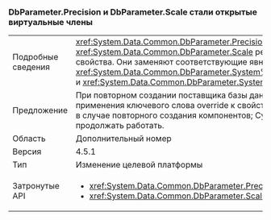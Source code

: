 ### <a name="dbparameterprecision-and-dbparameterscale-are-now-public-virtual-members"></a>DbParameter.Precision и DbParameter.Scale стали открытые виртуальные члены

|   |   |
|---|---|
|Подробные сведения|<xref:System.Data.Common.DbParameter.Precision> и <xref:System.Data.Common.DbParameter.Scale> реализованы как открытые виртуальные свойства. Они заменяют соответствующие явные реализации интерфейса: <xref:System.Data.Common.DbParameter.System%23Data%23IDbDataParameter%23Precision> и <xref:System.Data.Common.DbParameter.System%23Data%23IDbDataParameter%23Scale>.|
|Предложение|При повторном создании поставщика базы данных ADO.NET эти различия потребуют применения ключевого слова override к свойствам Precision и Scale. Это требуется только в случае повторного создания компонентов; Существующие двоичные файлы будут продолжать работать.|
|Область|Дополнительный номер|
|Версия|4.5.1|
|Тип|Изменение целевой платформы|
|Затронутые API|<ul><li><xref:System.Data.Common.DbParameter.Precision?displayProperty=nameWithType></li><li><xref:System.Data.Common.DbParameter.Scale?displayProperty=nameWithType></li></ul>|

